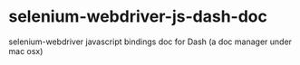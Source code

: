 # selenium-webdriver-js-dash-doc
selenium-webdriver  javascript bindings doc for Dash (a doc manager under mac osx)
